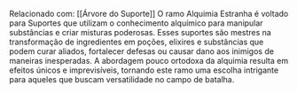 Relacionado com: [[Árvore do Suporte]]
O ramo Alquimia Estranha é voltado para Suportes que utilizam o conhecimento alquímico para manipular substâncias e criar misturas poderosas. Esses suportes são mestres na transformação de ingredientes em poções, elixires e substâncias que podem curar aliados, fortalecer defesas ou causar dano aos inimigos de maneiras inesperadas. A abordagem pouco ortodoxa da alquimia resulta em efeitos únicos e imprevisíveis, tornando este ramo uma escolha intrigante para aqueles que buscam versatilidade no campo de batalha.